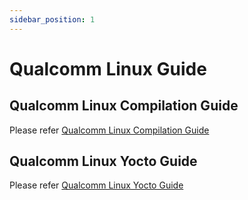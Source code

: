 ```yaml
---
sidebar_position: 1
---
```


# Qualcomm Linux Guide

## Qualcomm Linux Compilation Guide

Please refer [Qualcomm Linux Compilation Guide](https://docs.qualcomm.com/bundle/publicresource/topics/80-70020-254Y/build_from_source_qsc_gui_intro.html#build-from-source-qsc-gui-intro)

## Qualcomm Linux Yocto Guide

Please refer [Qualcomm Linux Yocto Guide](https://docs.qualcomm.com/bundle/publicresource/topics/80-70020-27/yocto_landing_page.html)
